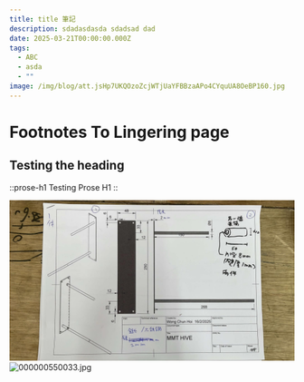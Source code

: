 ```yaml
---
title: title 筆記
description: sdadasdasda sdadsad dad
date: 2025-03-21T00:00:00.000Z
tags:
  - ABC
  - asda
  - ""
image: /img/blog/att.jsHp7UKQOzoZcjWTjUaYFBBzaAPo4CYquUA8OeBP160.jpg
---
```


# Footnotes To Lingering page

## Testing the heading

::prose-h1
Testing Prose H1
::

![2024-12-29 16.37.04.jpg](/img/blog/att.jsHp7UKQOzoZcjWTjUaYFBBzaAPo4CYquUA8OeBP160.jpg)![000000550033.jpg](/img/blog/000000550033.jpg)
